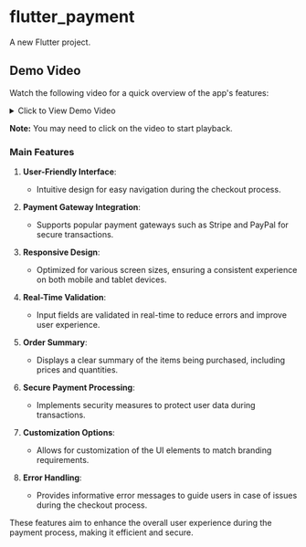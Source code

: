 # flutter_payment

A new Flutter project.

## Demo Video

Watch the following video for a quick overview of the app's features:

<details>
<summary>Click to View Demo Video</summary>


 

https://github.com/user-attachments/assets/56abe5cc-db14-4223-92d3-9ef2d60b098e





<center>
    <video width="600" controls>
      <source src="Flutter-Payment/ss/demo.mp4" type="video/mp4">
        Your browser does not support the video tag.
      </video>
 </center>

</details>

**Note:** You may need to click on the video to start playback.
### Main Features

1. **User-Friendly Interface**:
   - Intuitive design for easy navigation during the checkout process.

2. **Payment Gateway Integration**:
   - Supports popular payment gateways such as Stripe and PayPal for secure transactions.

3. **Responsive Design**:
   - Optimized for various screen sizes, ensuring a consistent experience on both mobile and tablet devices.

4. **Real-Time Validation**:
   - Input fields are validated in real-time to reduce errors and improve user experience.

5. **Order Summary**:
   - Displays a clear summary of the items being purchased, including prices and quantities.

6. **Secure Payment Processing**:
   - Implements security measures to protect user data during transactions.

7. **Customization Options**:
   - Allows for customization of the UI elements to match branding requirements.

8. **Error Handling**:
   - Provides informative error messages to guide users in case of issues during the checkout process.

These features aim to enhance the overall user experience during the payment process, making it efficient and secure.

